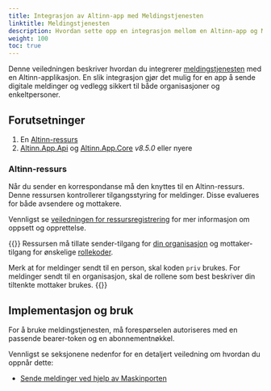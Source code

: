 ```yaml
---
title: Integrasjon av Altinn-app med Meldingstjenesten
linktitle: Meldingstjenesten
description: Hvordan sette opp en integrasjon mellom en Altinn-app og Meldingstjenesten.
weight: 100
toc: true
---
```


Denne veiledningen beskriver hvordan du integrerer [meldingstjenesten](/correspondence/) med en Altinn-applikasjon.
En slik integrasjon gjør det mulig for en app å sende digitale meldinger og vedlegg sikkert til både organisasjoner og enkeltpersoner.

## Forutsetninger
1. En [Altinn-ressurs](#altinn-ressurs)
2. [Altinn.App.Api](https://www.nuget.org/packages/Altinn.App.Api) og [Altinn.App.Core](https://www.nuget.org/packages/Altinn.App.Core) _v8.5.0_ eller nyere

### Altinn-ressurs
Når du sender en korrespondanse må den knyttes til en Altinn-ressurs. Denne ressursen kontrollerer tilgangsstyring for
meldinger. Disse evalueres for både avsendere og mottakere.

Vennligst se [veiledningen for ressursregistrering](/nb/correspondence/getting-started/developer-guides/serviceowner/#registeraresourceinaltinnresourceregistry)
for mer informasjon om oppsett og opprettelse.

{{<notice info notice-paragraph-fix>}}
Ressursen må tillate sender-tilgang for [din organisasjon](https://github.com/Altinn/altinn-cdn/blob/master/orgs/altinn-orgs.json)
og mottaker-tilgang for ønskelige [rollekoder](https://github.com/Altinn/altinn-cdn/blob/master/authorization/subjectoptions.json).

Merk at for meldinger sendt til en person, skal koden `priv` brukes. For meldinger sendt til en organisasjon, skal de rollene
som best beskriver din tiltenkte mottaker brukes.
{{</notice>}}

## Implementasjon og bruk
For å bruke meldingstjenesten, må forespørselen autoriseres med en passende bearer-token og en abonnementnøkkel.

Vennligst se seksjonene nedenfor for en detaljert veiledning om hvordan du oppnår dette:

- [Sende meldinger ved hjelp av Maskinporten](maskinporten)